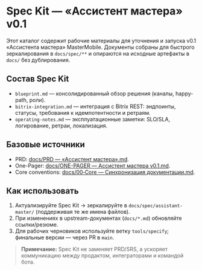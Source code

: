 # Spec Kit — «Ассистент мастера» v0.1

Этот каталог содержит рабочие материалы для уточнения и запуска v0.1 «Ассистента мастера» MasterMobile. Документы собраны для
быстрого зеркалирования в `docs/spec/**` и опираются на исходные артефакты в `docs/` без дублирования.

## Состав Spec Kit
- `blueprint.md` — консолидированный обзор решения (каналы, happy-path, роли).
- `bitrix-integration.md` — интеграция с Bitrix REST: эндпоинты, статусы, требования к идемпотентности и ретраям.
- `operating-notes.md` — эксплуатационные заметки: SLO/SLA, логирование, ретраи, локализация.

## Базовые источники
- PRD: [docs/PRD — «Ассистент мастера».md](../../docs/PRD%20%E2%80%94%20%C2%AB%D0%90%D1%81%D1%81%D0%B8%D1%81%D1%82%D0%B5%D0%BD%D1%82%20%D0%BC%D0%B0%D1%81%D1%82%D0%B5%D1%80%D0%B0%C2%BB.md).
- One-Pager: [docs/ONE-PAGER — Ассистент мастера v0.1.md](../../docs/ONE-PAGER%20%E2%80%94%20%D0%90%D1%81%D1%81%D0%B8%D1%81%D1%82%D0%B5%D0%BD%D1%82%20%D0%BC%D0%B0%D1%81%D1%82%D0%B5%D1%80%D0%B0%20v0.1.md).
- Core conventions: [docs/00‑Core — Синхронизация документации.md](../../docs/00%E2%80%91Core%20%E2%80%94%20%D0%A1%D0%B8%D0%BD%D1%85%D1%80%D0%BE%D0%BD%D0%B8%D0%B7%D0%B0%D1%86%D0%B8%D1%8F%20%D0%B4%D0%BE%D0%BA%D1%83%D0%BC%D0%B5%D0%BD%D1%82%D0%B0%D1%86%D0%B8%D0%B8.md).

## Как использовать
1. Актуализируйте Spec Kit → зеркалируйте в `docs/spec/assistant-master/` (поддерживая те же имена файлов).
2. При изменениях в upstream-документах (`docs/*.md`) обновляйте ссылки/резюме.
3. Для рабочих черновиков используйте ветку `tools/specify`; финальные версии — через PR в `main`.

> **Примечание:** Spec Kit не заменяет PRD/SRS, а ускоряет коммуникацию между продактом, интеграторами и командой бота.
